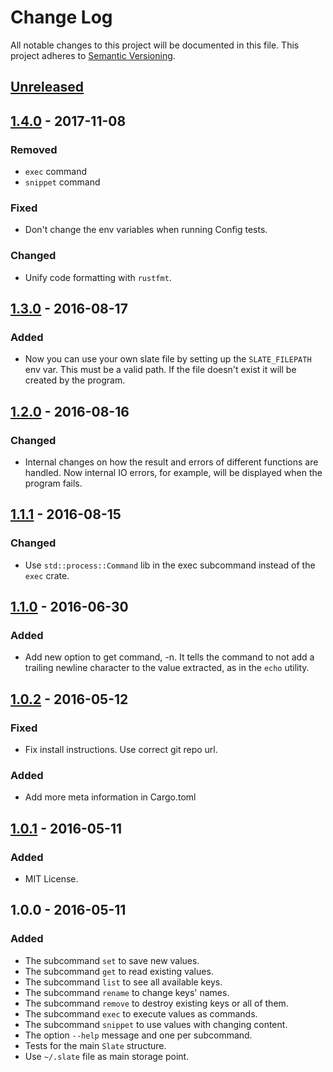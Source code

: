 # Change Log
All notable changes to this project will be documented in this file.
This project adheres to [Semantic Versioning](http://semver.org/).

## [Unreleased]

## [1.4.0] - 2017-11-08
### Removed
- `exec` command
- `snippet` command

### Fixed
- Don't change the env variables when running Config tests.

### Changed
- Unify code formatting with `rustfmt`.

## [1.3.0] - 2016-08-17
### Added
- Now you can use your own slate file by setting up the `SLATE_FILEPATH`
  env var. This must be a valid path. If the file doesn't exist
  it will be created by the program.

## [1.2.0] - 2016-08-16
### Changed
- Internal changes on how the result and errors of different functions are handled.
  Now internal IO errors, for example, will be displayed when the program fails.

## [1.1.1] - 2016-08-15
### Changed
- Use `std::process::Command` lib in the exec subcommand instead of the `exec` crate.

## [1.1.0] - 2016-06-30
### Added
- Add new option to get command, -n. It tells the command to not add
  a trailing newline character to the value extracted, as in the `echo`
  utility.

## [1.0.2] - 2016-05-12
### Fixed
- Fix install instructions. Use correct git repo url.

### Added
- Add more meta information in Cargo.toml

## [1.0.1] - 2016-05-11
### Added
- MIT License.

## 1.0.0 - 2016-05-11
### Added
- The subcommand `set` to save new values.
- The subcommand `get` to read existing values.
- The subcommand `list` to see all available keys.
- The subcommand `rename` to change keys' names.
- The subcommand `remove` to destroy existing keys or all of them.
- The subcommand `exec` to execute values as commands.
- The subcommand `snippet` to use values with changing content.
- The option `--help` message and one per subcommand.
- Tests for the main `Slate` structure.
- Use `~/.slate` file as main storage point.

[Unreleased]: https://github.com/jhbabon/slate/compare/v1.4.0...HEAD
[1.4.0]: https://github.com/jhbabon/slate/compare/v1.3.0...v1.4.0
[1.3.0]: https://github.com/jhbabon/slate/compare/v1.2.0...v1.3.0
[1.2.0]: https://github.com/jhbabon/slate/compare/v1.1.1...v1.2.0
[1.1.1]: https://github.com/jhbabon/slate/compare/v1.1.0...v1.1.1
[1.1.0]: https://github.com/jhbabon/slate/compare/v1.0.2...v1.1.0
[1.0.2]: https://github.com/jhbabon/slate/compare/v1.0.1...v1.0.2
[1.0.1]: https://github.com/jhbabon/slate/compare/v1.0.0...v1.0.1
